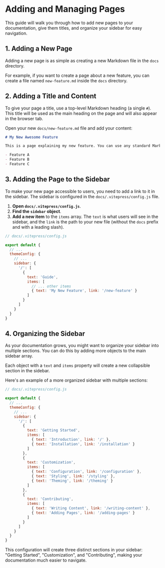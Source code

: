 # Adding and Managing Pages

This guide will walk you through how to add new pages to your documentation, give them titles, and organize your sidebar for easy navigation.

## 1. Adding a New Page

Adding a new page is as simple as creating a new Markdown file in the `docs` directory.

For example, if you want to create a page about a new feature, you can create a file named `new-feature.md` inside the `docs` directory.

## 2. Adding a Title and Content

To give your page a title, use a top-level Markdown heading (a single `#`). This title will be used as the main heading on the page and will also appear in the browser tab.

Open your new `docs/new-feature.md` file and add your content:

```markdown
# My New Awesome Feature

This is a page explaining my new feature. You can use any standard Markdown syntax here.

- Feature A
- Feature B
- Feature C
```

## 3. Adding the Page to the Sidebar

To make your new page accessible to users, you need to add a link to it in the sidebar. The sidebar is configured in the `docs/.vitepress/config.js` file.

1.  **Open `docs/.vitepress/config.js`**.
2.  **Find the `sidebar` object**.
3.  **Add a new item** to the `items` array. The `text` is what users will see in the sidebar, and the `link` is the path to your new file (without the `docs` prefix and with a leading slash).

```javascript
// docs/.vitepress/config.js

export default {
  // ...
  themeConfig: {
    // ...
    sidebar: {
      '/': [
        {
          text: 'Guide',
          items: [
            // ... other items
            { text: 'My New Feature', link: '/new-feature' }
          ]
        }
      ]
    }
  }
}
```

## 4. Organizing the Sidebar

As your documentation grows, you might want to organize your sidebar into multiple sections. You can do this by adding more objects to the main sidebar array.

Each object with a `text` and `items` property will create a new collapsible section in the sidebar.

Here's an example of a more organized sidebar with multiple sections:

```javascript
// docs/.vitepress/config.js

export default {
  // ...
  themeConfig: {
    // ...
    sidebar: {
      '/': [
        {
          text: 'Getting Started',
          items: [
            { text: 'Introduction', link: '/' },
            { text: 'Installation', link: '/installation' }
          ]
        },
        {
          text: 'Customization',
          items: [
            { text: 'Configuration', link: '/configuration' },
            { text: 'Styling', link: '/styling' },
            { text: 'Theming', link: '/theming' }
          ]
        },
        {
          text: 'Contributing',
          items: [
            { text: 'Writing Content', link: '/writing-content' },
            { text: 'Adding Pages', link: '/adding-pages' }
          ]
        }
      ]
    }
  }
}
```

This configuration will create three distinct sections in your sidebar: "Getting Started", "Customization", and "Contributing", making your documentation much easier to navigate.
